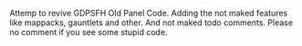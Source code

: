 Attemp to revive GDPSFH Old Panel Code. Adding the not maked features like mappacks, gauntlets and other. And not maked todo comments. Please no comment if you see some stupid code.
